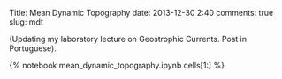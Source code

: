 Title: Mean Dynamic Topography
date:  2013-12-30 2:40
comments: true
slug: mdt

(Updating my laboratory lecture on Geostrophic Currents.  Post in Portuguese).

{% notebook mean_dynamic_topography.ipynb cells[1:] %}
